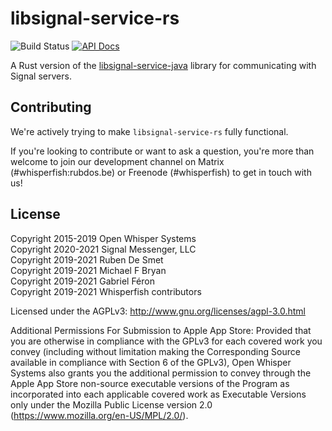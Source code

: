 # libsignal-service-rs

![Build Status](https://github.com/whisperfish/libsignal-service-rs/workflows/CI/badge.svg)
[![API Docs](https://img.shields.io/badge/docs-libsignal--service-blue)](https://whisperfish.github.io/libsignal-service-rs/libsignal_service)

A Rust version of the [libsignal-service-java][lsj] library for communicating
with Signal servers.

## Contributing

We're actively trying to make `libsignal-service-rs` fully functional.

If you're looking to contribute or want to ask a question, you're more than welcome to join our development channel on Matrix (#whisperfish:rubdos.be) or Freenode (#whisperfish) to get in touch with us!

## License

Copyright 2015-2019 Open Whisper Systems  
Copyright 2020-2021 Signal Messenger, LLC  
Copyright 2019-2021 Ruben De Smet  
Copyright 2019-2021 Michael F Bryan  
Copyright 2019-2021 Gabriel Féron  
Copyright 2019-2021 Whisperfish contributors  

Licensed under the AGPLv3: http://www.gnu.org/licenses/agpl-3.0.html

Additional Permissions For Submission to Apple App Store: Provided that you
are otherwise in compliance with the GPLv3 for each covered work you convey
(including without limitation making the Corresponding Source available in
compliance with Section 6 of the GPLv3), Open Whisper Systems also grants you
the additional permission to convey through the Apple App Store non-source
executable versions of the Program as incorporated into each applicable
covered work as Executable Versions only under the Mozilla Public License
version 2.0 (https://www.mozilla.org/en-US/MPL/2.0/).

[lsj]: https://github.com/signalapp/libsignal-service-java
